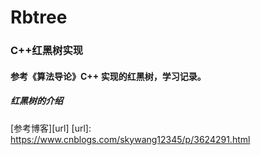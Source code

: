 # Rbtree
### C++红黑树实现

#### 参考《算法导论》C++ 实现的红黑树，学习记录。

##### 红黑树的介绍

[参考博客][url]
[url]: https://www.cnblogs.com/skywang12345/p/3624291.html



